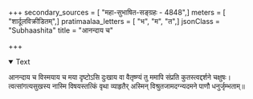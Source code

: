 +++
secondary_sources = [ "महा-सुभाषित-सङ्ग्रहः - 4848",]
meters = [ "शार्दूलविक्रीडितम्",]
pratimaalaa_letters = [ "भ", "म", "त",]
jsonClass = "Subhaashita"
title = "आनन्दाय च"

+++

<details open><summary>Text</summary>

आनन्दाय च विस्मयाय च मया दृष्टोऽसि दुःखाय वा वैतृष्ण्यं तु ममापि संप्रति कुतस्त्वद्दर्शने चक्षुषः।  
त्वत्सांगत्यसुखस्य नास्मि विषयस्तत्किं वृथा व्याहृतैर् अस्मिन् विश्रुतजामदग्न्यदमने पाणौ धनुर्जृम्भताम्॥
</details>
